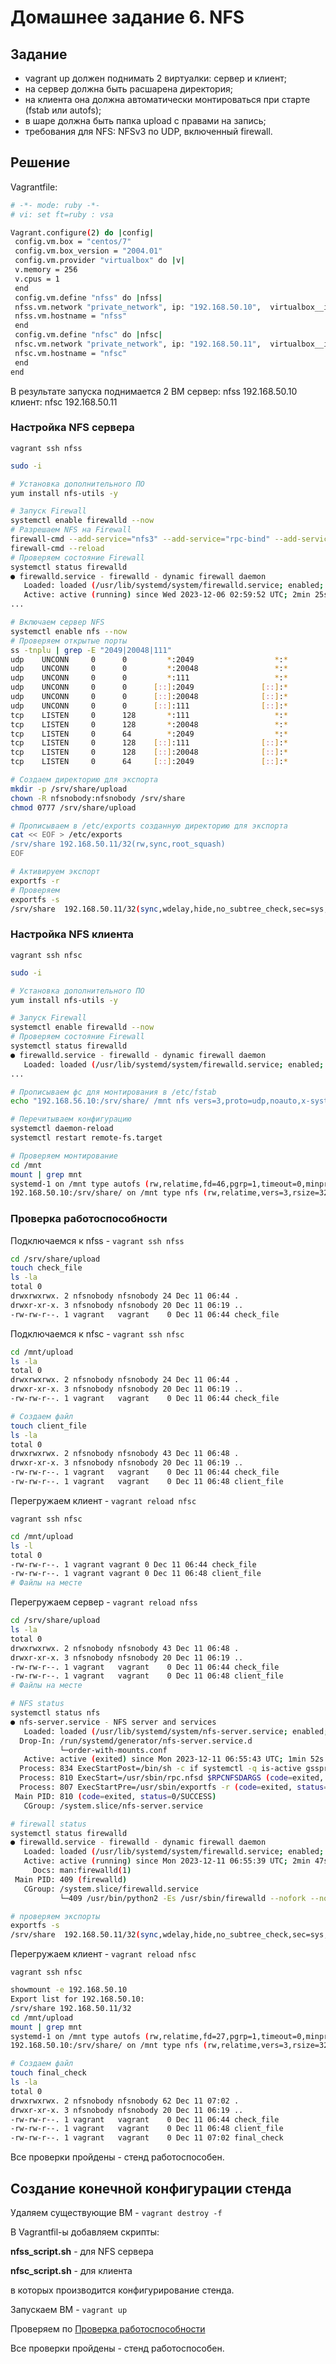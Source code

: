 # Домашнее задание 6. NFS

## Задание

- vagrant up должен поднимать 2 виртуалки: сервер и клиент;
- на сервер должна быть расшарена директория;
- на клиента она должна автоматически монтироваться при старте (fstab или autofs);
- в шаре должна быть папка upload с правами на запись;
- требования для NFS: NFSv3 по UDP, включенный firewall.

## Решение

Vagrantfile:

```bash
# -*- mode: ruby -*- 
# vi: set ft=ruby : vsa

Vagrant.configure(2) do |config| 
 config.vm.box = "centos/7" 
 config.vm.box_version = "2004.01" 
 config.vm.provider "virtualbox" do |v| 
 v.memory = 256 
 v.cpus = 1 
 end 
 config.vm.define "nfss" do |nfss| 
 nfss.vm.network "private_network", ip: "192.168.50.10",  virtualbox__intnet: "net1" 
 nfss.vm.hostname = "nfss" 
 end 
 config.vm.define "nfsc" do |nfsc| 
 nfsc.vm.network "private_network", ip: "192.168.50.11",  virtualbox__intnet: "net1" 
 nfsc.vm.hostname = "nfsc" 
 end 
end
```

В результате запуска поднимается 2 ВМ
сервер: nfss 192.168.50.10
клиент: nfsc 192.168.50.11

### Настройка NFS сервера

`vagrant ssh nfss`

```bash
sudo -i

# Установка дополнительного ПО
yum install nfs-utils -y

# Запуск Firewall
systemctl enable firewalld --now
# Разрешаем NFS на Firewall
firewall-cmd --add-service="nfs3" --add-service="rpc-bind" --add-service="mountd" --permanent 
firewall-cmd --reload
# Проверяем состояние Firewall
systemctl status firewalld
● firewalld.service - firewalld - dynamic firewall daemon
   Loaded: loaded (/usr/lib/systemd/system/firewalld.service; enabled; vendor preset: enabled)
   Active: active (running) since Wed 2023-12-06 02:59:52 UTC; 2min 25s ago
...

# Включаем сервер NFS
systemctl enable nfs --now
# Проверяем открытые порты
ss -tnplu | grep -E "2049|20048|111"
udp    UNCONN     0      0         *:2049                  *:*
udp    UNCONN     0      0         *:20048                 *:*                   users:(("rpc.mountd",pid=2352,fd=7))
udp    UNCONN     0      0         *:111                   *:*                   users:(("rpcbind",pid=342,fd=6))
udp    UNCONN     0      0      [::]:2049               [::]:*
udp    UNCONN     0      0      [::]:20048              [::]:*                   users:(("rpc.mountd",pid=2352,fd=9))
udp    UNCONN     0      0      [::]:111                [::]:*                   users:(("rpcbind",pid=342,fd=9))
tcp    LISTEN     0      128       *:111                   *:*                   users:(("rpcbind",pid=342,fd=8))
tcp    LISTEN     0      128       *:20048                 *:*                   users:(("rpc.mountd",pid=2352,fd=8))
tcp    LISTEN     0      64        *:2049                  *:*
tcp    LISTEN     0      128    [::]:111                [::]:*                   users:(("rpcbind",pid=342,fd=11))
tcp    LISTEN     0      128    [::]:20048              [::]:*                   users:(("rpc.mountd",pid=2352,fd=10))
tcp    LISTEN     0      64     [::]:2049               [::]:*

# Создаем директорию для экспорта
mkdir -p /srv/share/upload 
chown -R nfsnobody:nfsnobody /srv/share 
chmod 0777 /srv/share/upload

# Прописываем в /etc/exports созданную директорию для экспорта
cat << EOF > /etc/exports 
/srv/share 192.168.50.11/32(rw,sync,root_squash)
EOF

# Активируем экспорт
exportfs -r
# Проверяем
exportfs -s
/srv/share  192.168.50.11/32(sync,wdelay,hide,no_subtree_check,sec=sys,rw,secure,root_squash,no_all_squash)
```

### Настройка NFS клиента

`vagrant ssh nfsc`

```bash
sudo -i

# Установка дополнительного ПО
yum install nfs-utils -y

# Запуск Firewall
systemctl enable firewalld --now
# Проверяем состояние Firewall
systemctl status firewalld 
● firewalld.service - firewalld - dynamic firewall daemon
   Loaded: loaded (/usr/lib/systemd/system/firewalld.service; enabled; vendor preset: enabled)   Active: active (running) since Wed 2023-12-06 03:17:33 UTC; 18s ago
...

# Прописываем фс для монтирования в /etc/fstab
echo "192.168.56.10:/srv/share/ /mnt nfs vers=3,proto=udp,noauto,x-systemd.automount 0 0" >> /etc/fstab

# Перечитываем конфигурацию
systemctl daemon-reload 
systemctl restart remote-fs.target

# Проверяем монтирование
cd /mnt
mount | grep mnt 
systemd-1 on /mnt type autofs (rw,relatime,fd=46,pgrp=1,timeout=0,minproto=5,maxproto=5,direct,pipe_ino=25659)
192.168.50.10:/srv/share/ on /mnt type nfs (rw,relatime,vers=3,rsize=32768,wsize=32768,namlen=255,hard,proto=udp,timeo=11,retrans=3,sec=sys,mountaddr=192.168.50.10,mountvers=3,mountport=20048,mountproto=udp,local_lock=none,addr=192.168.50.10)
```

### Проверка работоспособности

Подключаемся к nfss - `vagrant ssh nfss`

```bash
cd /srv/share/upload
touch check_file
ls -la
total 0
drwxrwxrwx. 2 nfsnobody nfsnobody 24 Dec 11 06:44 .
drwxr-xr-x. 3 nfsnobody nfsnobody 20 Dec 11 06:19 ..
-rw-rw-r--. 1 vagrant   vagrant    0 Dec 11 06:44 check_file
```

Подключаемся к nfsc - `vagrant ssh nfsc`

```bash
cd /mnt/upload
ls -la
total 0
drwxrwxrwx. 2 nfsnobody nfsnobody 24 Dec 11 06:44 .
drwxr-xr-x. 3 nfsnobody nfsnobody 20 Dec 11 06:19 ..
-rw-rw-r--. 1 vagrant   vagrant    0 Dec 11 06:44 check_file

# Создаем файл
touch client_file
ls -la
total 0
drwxrwxrwx. 2 nfsnobody nfsnobody 43 Dec 11 06:48 .
drwxr-xr-x. 3 nfsnobody nfsnobody 20 Dec 11 06:19 ..
-rw-rw-r--. 1 vagrant   vagrant    0 Dec 11 06:44 check_file
-rw-rw-r--. 1 vagrant   vagrant    0 Dec 11 06:48 client_file
```

Перегружаем клиент - `vagrant reload nfsc`

`vagrant ssh nfsc`

```bash
cd /mnt/upload
ls -l
total 0
-rw-rw-r--. 1 vagrant vagrant 0 Dec 11 06:44 check_file
-rw-rw-r--. 1 vagrant vagrant 0 Dec 11 06:48 client_file
# Файлы на месте
```

Перегружаем сервер - `vagrant reload nfss`

```bash
cd /srv/share/upload
ls -la
total 0
drwxrwxrwx. 2 nfsnobody nfsnobody 43 Dec 11 06:48 .
drwxr-xr-x. 3 nfsnobody nfsnobody 20 Dec 11 06:19 ..
-rw-rw-r--. 1 vagrant   vagrant    0 Dec 11 06:44 check_file
-rw-rw-r--. 1 vagrant   vagrant    0 Dec 11 06:48 client_file
# Файлы на месте

# NFS status
systemctl status nfs
● nfs-server.service - NFS server and services
   Loaded: loaded (/usr/lib/systemd/system/nfs-server.service; enabled; vendor preset: disabled)
  Drop-In: /run/systemd/generator/nfs-server.service.d
           └─order-with-mounts.conf
   Active: active (exited) since Mon 2023-12-11 06:55:43 UTC; 1min 52s ago
  Process: 834 ExecStartPost=/bin/sh -c if systemctl -q is-active gssproxy; then systemctl reload gssproxy ; fi (code=exited, status=0/SUCCESS)
  Process: 810 ExecStart=/usr/sbin/rpc.nfsd $RPCNFSDARGS (code=exited, status=0/SUCCESS)
  Process: 807 ExecStartPre=/usr/sbin/exportfs -r (code=exited, status=0/SUCCESS)
 Main PID: 810 (code=exited, status=0/SUCCESS)
   CGroup: /system.slice/nfs-server.service

# firewall status
systemctl status firewalld
● firewalld.service - firewalld - dynamic firewall daemon
   Loaded: loaded (/usr/lib/systemd/system/firewalld.service; enabled; vendor preset: enabled)
   Active: active (running) since Mon 2023-12-11 06:55:39 UTC; 2min 47s ago
     Docs: man:firewalld(1)
 Main PID: 409 (firewalld)
   CGroup: /system.slice/firewalld.service
           └─409 /usr/bin/python2 -Es /usr/sbin/firewalld --nofork --nopid

# проверяем экспорты
exportfs -s
/srv/share  192.168.50.11/32(sync,wdelay,hide,no_subtree_check,sec=sys,rw,secure,root_squash,no_all_squash)
```

Перегружаем клиент - `vagrant reload nfsc`

`vagrant ssh nfsc`

```bash
showmount -e 192.168.50.10
Export list for 192.168.50.10:
/srv/share 192.168.50.11/32
cd /mnt/upload
mount | grep mnt
systemd-1 on /mnt type autofs (rw,relatime,fd=27,pgrp=1,timeout=0,minproto=5,maxproto=5,direct,pipe_ino=10946)
192.168.50.10:/srv/share/ on /mnt type nfs (rw,relatime,vers=3,rsize=32768,wsize=32768,namlen=255,hard,proto=udp,timeo=11,retrans=3,sec=sys,mountaddr=192.168.50.10,mountvers=3,mountport=20048,mountproto=udp,local_lock=none,addr=192.168.50.10)

# Создаем файл
touch final_check
ls -la
total 0
drwxrwxrwx. 2 nfsnobody nfsnobody 62 Dec 11 07:02 .
drwxr-xr-x. 3 nfsnobody nfsnobody 20 Dec 11 06:19 ..
-rw-rw-r--. 1 vagrant   vagrant    0 Dec 11 06:44 check_file
-rw-rw-r--. 1 vagrant   vagrant    0 Dec 11 06:48 client_file
-rw-rw-r--. 1 vagrant   vagrant    0 Dec 11 07:02 final_check
```

Все проверки пройдены - стенд работоспособен.

## Создание конечной конфигурации стенда

Удаляем существующие ВМ - `vagrant destroy -f`

В Vagrantfil-ы добавляем скрипты:

**nfss_script.sh** - для NFS сервера

**nfsc_script.sh** - для клиента

в которых производится конфигурирование стенда.

Запускаем ВМ - `vagrant up`

Проверяем по [Проверка работоспособности](https://www.notion.so/6-NFS-240057df3c2a46f2929fc31b8ce8e855?pvs=21)

Все проверки пройдены - стенд работоспособен.